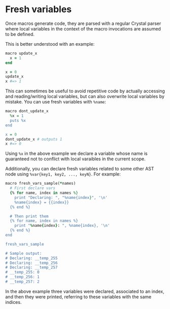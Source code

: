 # Fresh variables

Once macros generate code, they are parsed with a regular Crystal parser where local variables in the context of the macro invocations are assumed to be defined.

This is better understood with an example:

```ruby
macro update_x
  x = 1
end

x = 0
update_x
x #=> 1
```

This can sometimes be useful to avoid repetitive code by actually accessing and reading/writing local variables, but can also overwrite local variables by mistake. You can use fresh variables with `%name`:

```ruby
macro dont_update_x
  %x = 1
  puts %x
end

x = 0
dont_update_x # outputs 1
x #=> 0
```

Using `%x` in the above example we declare a variable whose name is guaranteed not to conflict with local varaibles in the current scope.

Additionally, you can declare fresh variables related to some other AST node using `%var{key1, key2, ..., keyN}`. For example:

```ruby
macro fresh_vars_sample(*names)
  # First declare vars
  {% for name, index in names %}
    print "Declaring: ", "%name{index}", '\n'
    %name{index} = {{index}}
  {% end %}

  # Then print them
  {% for name, index in names %}
    print "%name{index}: ", %name{index}, '\n'
  {% end %}
end

fresh_vars_sample

# Sample output:
# Declaring: __temp_255
# Declaring: __temp_256
# Declaring: __temp_257
# __temp_255: 0
# __temp_256: 1
# __temp_257: 2
```

In the above example three variables were declared, associated to an index, and then they were printed, referring to these variables with the same indices.
